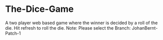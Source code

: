 # The-Dice-Game
A two player web based game where the winner is decided by a roll of the die. Hit refresh to roll the die.
Note: Please select the Branch: JohanBernt-Patch-1
